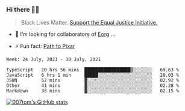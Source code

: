 ### Hi there 👋🏿

<!--
**007tom/007tom** is a ✨ _special_ ✨ repository because its `README.md` (this file) appears on your GitHub profile.

Here are some ideas to get you started:
-->

> Black Lives Matter. [Support the Equal Justice Initiative.](https://support.eji.org/give/153413/#!/donation/checkout)

<!--
- 🔭 I’m currently working on ...
- 🌱 I’m currently learning ...
-->
- 👯 I’m looking for collaborators of [Eorg](https://github.com/zhyd1997/Eorg) ...

<!--
- 🤔 I’m looking for help with ...
- 💬 Ask me about ...
- 📫 How to reach me: ...
- 😄 Pronouns: ...
-->

- ⚡ Fun fact: [Path to Pixar](https://bunnyhobby.github.io/)
<!--
-->

<!--START_SECTION:waka-->
```text
Week: 24 July, 2021 - 30 July, 2021

TypeScript   20 hrs 56 mins  █████████████████▒░░░░░░░   69.63 % 
JavaScript   6 hrs 1 min     █████░░░░░░░░░░░░░░░░░░░░   20.03 % 
JSON         52 mins         ▓░░░░░░░░░░░░░░░░░░░░░░░░   02.92 % 
Other        41 mins         ▓░░░░░░░░░░░░░░░░░░░░░░░░   02.28 % 
Markdown     38 mins         ▓░░░░░░░░░░░░░░░░░░░░░░░░   02.15 % 
```
<!--END_SECTION:waka-->


[![007tom's GitHub stats](https://github-readme-stats.vercel.app/api?username=007tom&count_private=true&show_icons=true&theme=react)
](https://github.com/anuraghazra/github-readme-stats)
